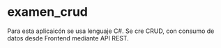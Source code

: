 # examen_crud
Para esta aplicaicón se usa lenguaje C#. Se cre CRUD, con consumo de datos desde Frontend mediante API REST.
